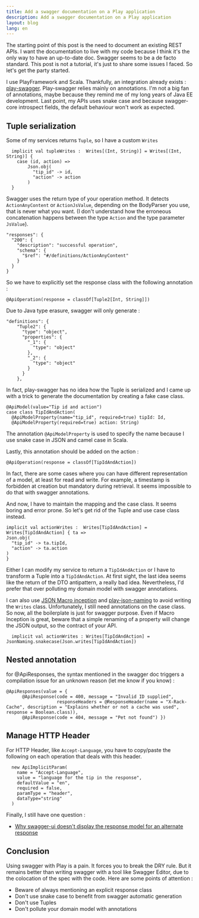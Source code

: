 ```yaml
---
title: Add a swagger documentation on a Play application
description: Add a swagger documentation on a Play application
layout: blog
lang: en
---
```

The starting point of this post is the need to document an existing REST APIs. I want the
documentation to live with my code because I think it's the only way to have an up-to-date doc.
Swagger seems to be a de facto standard. This post is not a tutorial, it's just to share some issues
I faced. So let's get the party started.

I use PlayFramework and Scala. Thankfully, an integration already exists :
[play-swagger](https://github.com/swagger-api/swagger-play). Play-swagger relies mainly on
annotations. I'm not a big fan of annotations, maybe because they remind me of my long years of Java
EE development. Last point, my APIs uses snake case and because swagger-core introspect fields, the
default behaviour won't work as expected.

## Tuple serialization

Some of my services returns `Tuple`, so I have a custom `Writes`

```
  implicit val tupleWrites :  Writes[(Int, String)] = Writes[(Int, String)] {
    case (id, action) =>
        Json.obj(
          "tip_id" -> id,
          "action" -> action
        )
  }
```

Swagger uses the return type of your operation method. It detects `ActionAnyContent` or
`ActionJsValue`, depending on the BodyParser you use, that is never what you want. (I don't
understand how the erroneous concatenation happens between the type `Action` and the type parameter
`JsValue`).

```
"responses": {
  "200": {
    "description": "successful operation",
    "schema": {
      "$ref": "#/definitions/ActionAnyContent"
    }
  }
}
```

So we have to explicitly set the response class with the following annotation :

```
@ApiOperation(response = classOf[Tuple2[Int, String]])
```

Due to Java type erasure, swagger will only generate :

```
"definitions": {
    "Tuple2": {
      "type": "object",
      "properties": {
        "_1": {
          "type": "object"
        },
        "_2": {
          "type": "object"
        }
      }
    },
```

In fact, play-swagger has no idea how the Tuple is serialized and I came up with a trick to generate
the documentation by creating a fake case class.

```
@ApiModel(value="Tip id and action")
case class TipIdAndAction(
  @ApiModelProperty(name="tip_id", required=true) tipId: Id,
  @ApiModelProperty(required=true) action: String)
```

The annotation `@ApiModelProperty` is used to specify the name because I use snake case in JSON and
camel case in Scala.

Lastly, this annotation should be added on the action :

```
@ApiOperation(response = classOf[TipIdAndAction])
```

In fact, there are some cases where you can have different representation of a model, at least for
read and write. For example, a timestamp is forbidden at creation but mandatory during retrieval. It
seems impossible to do that with swagger annotations.

And now, I have to maintain the mapping and the case class. It seems boring and error prone. So
let's get rid of the Tuple and use case class instead.

```
implicit val actionWrites :  Writes[TipIdAndAction] = Writes[TipIdAndAction] { ta =>
Json.obj(
  "tip_id" -> ta.tipId,
  "action" -> ta.action
)
}
```

Either I can modify my service to return a `TipIdAndAction` or I have to transform a Tuple into a
`TipIdAndAction`. At first sight, the last idea seems like the return of the DTO antipattern, a
really bad idea. Nevertheless, I'd prefer that over polluting my domain model with swagger
annotations.

I can also use [JSON Macro
inception](https://playframework.com/documentation/2.4.x/ScalaJsonInception) and
[play-json-naming](https://github.com/tototoshi/play-json-naming) to avoid writing the `Writes`
class. Unfortunately, I still need annotations on the case class. So now, all the boilerplate is
just for swagger purpose. Even if Macro Inception is great, beware that a simple renaming of a
property will change the JSON output, so the contract of your API.

```
  implicit val actionWrites : Writes[TipIdAndAction] = JsonNaming.snakecase(Json.writes[TipIdAndAction])
```

## Nested annotation

for @ApiResponses, the syntax mentioned in the swagger doc triggers a compilation issue for an
unknown reason (let me know if you know) :

```
@ApiResponses(value = { 
      @ApiResponse(code = 400, message = "Invalid ID supplied", 
                   responseHeaders = @ResponseHeader(name = "X-Rack-Cache", description = "Explains whether or not a cache was used", response = Boolean.class)),
      @ApiResponse(code = 404, message = "Pet not found") })
```

## Manage HTTP Header

For HTTP Header, like `Accept-Language`, you have to copy/paste the following on each operation that
deals with this header.

```
  new ApiImplicitParam(
    name = "Accept-Language", 
    value = "language for the tip in the response", 
    defaultValue = "en", 
    required = false, 
    paramType = "header", 
    dataType="string"
  )
```

Finally, I still have one question :

-   [Why swagger-ui doesn't display the response model for an alternate
    response](http://stackoverflow.com/questions/36304732/swagger-ui-doesnt-display-the-response-model-for-a-400)

## Conclusion

Using swagger with Play is a pain. It forces you to break the DRY rule. But it remains better than
writing swagger with a tool like Swagger Editor, due to the colocation of the spec with the code.
Here are some points of attention :

-   Beware of always mentioning an explicit response class
-   Don't use snake case to benefit from swagger automatic generation
-   Don't use Tuples
-   Don't pollute your domain model with annotations

